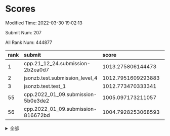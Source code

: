 # Scores

Modified Time: 2022-03-30 19:02:13

Submit Num: 207

All Rank Num: 444877

| rank |               submit               |       score        |       sigma        | pk_num |
| :--- | :--------------------------------- | :----------------- | :----------------- | :----- |
| 1    | cpp.21_12_24.submission-2b2ea0d7   | 1013.275806144473  | 0.8069412220650699 | 8596   |
| 2    | jsonzb.test.submission_level_4     | 1012.7951609293883 | 0.8381368398072677 | 8594   |
| 3    | jsonzb.test.test_1                 | 1012.773470333341  | 0.8135397913490896 | 8593   |
| 55   | cpp.2022_01_09.submission-5b0e3de2 | 1005.097173211057  | 0.7218433221377538 | 8598   |
| 56   | cpp.2022_01_09.submission-816672bd | 1004.7928253068593 | 0.7215597237849396 | 8597   |


<details>
<summary>全部</summary>

| rank |                 submit                 |       score        |       sigma        | pk_num |
| :--- | :------------------------------------- | :----------------- | :----------------- | :----- |
| 1    | cpp.21_12_24.submission-2b2ea0d7       | 1013.275806144473  | 0.8069412220650699 | 8596   |
| 2    | jsonzb.test.submission_level_4         | 1012.7951609293883 | 0.8381368398072677 | 8594   |
| 3    | jsonzb.test.test_1                     | 1012.773470333341  | 0.8135397913490896 | 8593   |
| 4    | gobigger.level_3.submission_level_3_33 | 1011.8463431040477 | 0.7765209306078245 | 8598   |
| 5    | gobigger.level_3.submission_level_3_5  | 1011.7030168901128 | 0.7670171745523781 | 8596   |
| 6    | gobigger.level_3.submission_level_3_4  | 1011.4966601796327 | 0.7677666775443198 | 8600   |
| 7    | gobigger.level_3.submission_level_3_39 | 1011.4360247971565 | 0.7578495681846531 | 8599   |
| 8    | gobigger.level_3.submission_level_3_3  | 1011.3782059383506 | 0.7565636902723004 | 8601   |
| 9    | gobigger.level_3.submission_level_3_17 | 1011.2110541569006 | 0.7578512455524863 | 8592   |
| 10   | gobigger.level_3.submission_level_3_29 | 1011.1774537706751 | 0.7525398969993469 | 8596   |
| 11   | gobigger.level_3.submission_level_3_18 | 1010.9874110695571 | 0.7706205777646583 | 8603   |
| 12   | gobigger.level_3.submission_level_3_11 | 1010.8885698406758 | 0.7814930883551596 | 8597   |
| 13   | gobigger.level_3.submission_level_3_15 | 1010.8767833868105 | 0.7568223020362114 | 8597   |
| 14   | gobigger.level_3.submission_level_3_32 | 1010.6426187449712 | 0.766141137145184  | 8601   |
| 15   | gobigger.level_3.submission_level_3_8  | 1010.5689730858464 | 0.7521177831175017 | 8598   |
| 16   | gobigger.level_3.submission_level_3_6  | 1010.5373747170684 | 0.7655355521316987 | 8594   |
| 17   | gobigger.level_3.submission_level_3_40 | 1010.5169115547864 | 0.8012360444009845 | 8593   |
| 18   | gobigger.level_3.submission_level_3_13 | 1010.4281941271523 | 0.7774642106974551 | 8595   |
| 19   | gobigger.level_3.submission_level_3_22 | 1010.4238305443928 | 0.7822588558264899 | 8594   |
| 20   | gobigger.level_3.submission_level_3_44 | 1010.3735507787027 | 0.7636552299993252 | 8594   |
| 21   | gobigger.level_3.submission_level_3_24 | 1010.2539447295898 | 0.7599399647292213 | 8594   |
| 22   | gobigger.level_3.submission_level_3_36 | 1010.1430725841394 | 0.7619476320958024 | 8602   |
| 23   | gobigger.level_3.submission_level_3_25 | 1010.1292543917309 | 0.7794712187173282 | 8596   |
| 24   | gobigger.level_3.submission_level_3_35 | 1010.0815585632632 | 0.7707171984683634 | 8595   |
| 25   | gobigger.level_3.submission_level_3_41 | 1010.0045652704267 | 0.7672225245449957 | 8602   |
| 26   | gobigger.level_3.submission_level_3_0  | 1009.9878891073893 | 0.7741920829365888 | 8596   |
| 27   | gobigger.level_3.submission_level_3_2  | 1009.9608270200664 | 0.7508663182305969 | 8593   |
| 28   | gobigger.level_3.submission_level_3_20 | 1009.933571739673  | 0.7528763375471993 | 8593   |
| 29   | gobigger.level_3.submission_level_3_26 | 1009.8625861188995 | 0.765571092007779  | 8601   |
| 30   | gobigger.level_3.submission_level_3_37 | 1009.8111941079659 | 0.7489892914892766 | 8600   |
| 31   | gobigger.level_3.submission_level_3_42 | 1009.7110416710733 | 0.7536563940944585 | 8594   |
| 32   | gobigger.level_3.submission_level_3_43 | 1009.6271348682907 | 0.7460977373310739 | 8598   |
| 33   | gobigger.level_3.submission_level_3_49 | 1009.579623688809  | 0.7305554158821396 | 8596   |
| 34   | gobigger.level_3.submission_level_3_19 | 1009.5680249930269 | 0.7380664039597846 | 8597   |
| 35   | gobigger.level_3.submission_level_3_31 | 1009.5593619790305 | 0.7622180975918732 | 8592   |
| 36   | gobigger.level_3.submission_level_3_38 | 1009.5320573784037 | 0.7550640151322391 | 8599   |
| 37   | gobigger.level_3.submission_level_3_34 | 1009.4393931689016 | 0.7581699988070518 | 8597   |
| 38   | gobigger.level_3.submission_level_3_7  | 1009.4019757500182 | 0.769370708906098  | 8594   |
| 39   | gobigger.level_3.submission_level_3_28 | 1009.3541468271039 | 0.7661678009251086 | 8594   |
| 40   | gobigger.level_3.submission_level_3_46 | 1009.3511428139944 | 0.7480622428253582 | 8595   |
| 41   | gobigger.level_3.submission_level_3_47 | 1009.3485323895828 | 0.7470315926159384 | 8595   |
| 42   | gobigger.level_3.submission_level_3_12 | 1009.2090052609576 | 0.7372259707038226 | 8595   |
| 43   | gobigger.level_3.submission_level_3_21 | 1009.2030008227388 | 0.7467590242998076 | 8590   |
| 44   | gobigger.level_3.submission_level_3_23 | 1009.0934785896642 | 0.7509846876487071 | 8600   |
| 45   | gobigger.level_3.submission_level_3_9  | 1009.086168452609  | 0.7667459432257328 | 8593   |
| 46   | gobigger.level_3.submission_level_3_14 | 1009.0362175735207 | 0.7466645884869538 | 8594   |
| 47   | gobigger.level_3.submission_level_3_1  | 1008.9240648368678 | 0.7292862533945703 | 8592   |
| 48   | gobigger.level_3.submission_level_3_48 | 1008.8862740045435 | 0.7338962140982193 | 8601   |
| 49   | gobigger.level_3.submission_level_3_27 | 1008.8462309304335 | 0.750424837009712  | 8597   |
| 50   | gobigger.level_3.submission_level_3_10 | 1008.8330321394013 | 0.7456332067426236 | 8594   |
| 51   | gobigger.level_3.submission_level_3_30 | 1008.8324748054089 | 0.7442208803821098 | 8595   |
| 52   | gobigger.level_3.submission_level_3_45 | 1008.4300059629245 | 0.7493307408693146 | 8596   |
| 53   | gobigger.level_3.submission_level_3_16 | 1008.273630565055  | 0.7362403145271952 | 8594   |
| 54   | gobigger.level_1.submission_level_1_8  | 1005.1053736214366 | 0.7291136285883348 | 8601   |
| 55   | cpp.2022_01_09.submission-5b0e3de2     | 1005.097173211057  | 0.7218433221377538 | 8598   |
| 56   | cpp.2022_01_09.submission-816672bd     | 1004.7928253068593 | 0.7215597237849396 | 8597   |
| 57   | gobigger.level_1.submission_level_1_31 | 1004.7025830625317 | 0.7172320511329658 | 8597   |
| 58   | gobigger.level_1.submission_level_1_32 | 1004.2879653946303 | 0.7123708421674212 | 8597   |
| 59   | gobigger.level_1.submission_level_1_5  | 1004.1889958640865 | 0.7214735443935557 | 8600   |
| 60   | gobigger.level_1.submission_level_1_11 | 1004.1542193595857 | 0.7113695904087759 | 8594   |
| 61   | gobigger.level_1.submission_level_1_34 | 1004.1251655009042 | 0.7128411967561155 | 8600   |
| 62   | gobigger.level_1.submission_level_1_28 | 1004.0099826849339 | 0.7194524515804404 | 8598   |
| 63   | gobigger.level_1.submission_level_1_27 | 1003.9964129984803 | 0.7231661854666355 | 8598   |
| 64   | gobigger.level_1.submission_level_1_20 | 1003.9470076032604 | 0.7183560930478485 | 8590   |
| 65   | gobigger.level_1.submission_level_1_41 | 1003.9192422250351 | 0.729315976250514  | 8595   |
| 66   | gobigger.level_1.submission_level_1_14 | 1003.8653061241741 | 0.7130850552610378 | 8599   |
| 67   | gobigger.level_1.submission_level_1_39 | 1003.8536014107144 | 0.722140678540167  | 8597   |
| 68   | gobigger.level_1.submission_level_1_23 | 1003.8166445798604 | 0.7122130288637972 | 8595   |
| 69   | gobigger.level_1.submission_level_1_43 | 1003.7816547265415 | 0.7219816946305413 | 8597   |
| 70   | gobigger.level_1.submission_level_1_12 | 1003.773823327352  | 0.7227408732260778 | 8601   |
| 71   | gobigger.level_1.submission_level_1_48 | 1003.7722891474681 | 0.7108299165566104 | 8597   |
| 72   | gobigger.level_1.submission_level_1_18 | 1003.7212302849745 | 0.7177755997384537 | 8598   |
| 73   | gobigger.level_1.submission_level_1_42 | 1003.6834539985433 | 0.7160667022645641 | 8601   |
| 74   | gobigger.level_1.submission_level_1_15 | 1003.6766931521321 | 0.7151971258053785 | 8592   |
| 75   | gobigger.level_1.submission_level_1_1  | 1003.656886821224  | 0.7223160572858288 | 8595   |
| 76   | gobigger.level_1.submission_level_1_17 | 1003.6486817939818 | 0.7053805483714286 | 8598   |
| 77   | gobigger.level_1.submission_level_1_9  | 1003.6025259958496 | 0.7269118379393191 | 8594   |
| 78   | gobigger.level_1.submission_level_1_30 | 1003.5966521049554 | 0.7158775822016947 | 8600   |
| 79   | gobigger.level_1.submission_level_1_16 | 1003.5281977067199 | 0.7154219275220273 | 8596   |
| 80   | gobigger.level_1.submission_level_1_49 | 1003.4812610238844 | 0.7178986022563069 | 8598   |
| 81   | gobigger.level_1.submission_level_1_45 | 1003.3167084564726 | 0.7188857930159951 | 8598   |
| 82   | gobigger.level_1.submission_level_1_46 | 1003.3053529598074 | 0.7240902736065649 | 8592   |
| 83   | gobigger.level_1.submission_level_1_0  | 1003.224600883329  | 0.7221402831750495 | 8593   |
| 84   | gobigger.level_1.submission_level_1_29 | 1003.2129464888642 | 0.7066876627600366 | 8595   |
| 85   | gobigger.level_1.submission_level_1_47 | 1003.1882754050121 | 0.7221750397444908 | 8599   |
| 86   | gobigger.level_1.submission_level_1_36 | 1002.9450802701524 | 0.7156695507524954 | 8601   |
| 87   | gobigger.level_1.submission_level_1_37 | 1002.9080789989754 | 0.7113728537007021 | 8600   |
| 88   | gobigger.level_1.submission_level_1_26 | 1002.9058199565651 | 0.7064606138343252 | 8594   |
| 89   | gobigger.level_1.submission_level_1_10 | 1002.9052163263325 | 0.7165871795699732 | 8598   |
| 90   | gobigger.level_1.submission_level_1_33 | 1002.9042001163604 | 0.7106739074421418 | 8596   |
| 91   | gobigger.level_1.submission_level_1_24 | 1002.8663968489474 | 0.6979715131694164 | 8593   |
| 92   | gobigger.level_1.submission_level_1_21 | 1002.7574323446586 | 0.7163266929536565 | 8600   |
| 93   | gobigger.level_1.submission_level_1_19 | 1002.7187785535341 | 0.7117454167283861 | 8594   |
| 94   | gobigger.level_1.submission_level_1_44 | 1002.628645610526  | 0.72562283532585   | 8593   |
| 95   | gobigger.level_1.submission_level_1_4  | 1002.603265601235  | 0.7125586581410929 | 8599   |
| 96   | gobigger.level_1.submission_level_1_25 | 1002.576334965884  | 0.7187541375609787 | 8592   |
| 97   | gobigger.level_1.submission_level_1_7  | 1002.5230420197903 | 0.7095855197231089 | 8600   |
| 98   | gobigger.level_1.submission_level_1_38 | 1002.5196550329576 | 0.7226642530394675 | 8592   |
| 99   | gobigger.level_1.submission_level_1_13 | 1002.4973969944587 | 0.7192567082191983 | 8592   |
| 100  | gobigger.level_1.submission_level_1_40 | 1002.4354218704168 | 0.723456671566358  | 8594   |
| 101  | gobigger.level_1.submission_level_1_2  | 1002.4027107160456 | 0.7180748952094008 | 8599   |
| 102  | gobigger.level_1.submission_level_1_22 | 1002.3334017745166 | 0.7194070779841124 | 8597   |
| 103  | gobigger.level_1.submission_level_1_35 | 1002.2322551089791 | 0.7030211913410873 | 8597   |
| 104  | gobigger.level_1.submission_level_1_6  | 1001.9385486225437 | 0.7119725341578478 | 8596   |
| 105  | gobigger.level_1.submission_level_1_3  | 1001.9327070949336 | 0.6968362683670665 | 8594   |
| 106  | gobigger.random.submission_random_31   | 996.9816205224107  | 0.7109079174732311 | 8599   |
| 107  | gobigger.random.submission_random_10   | 996.7003495591141  | 0.7004764674422798 | 8597   |
| 108  | gobigger.random.submission_random_49   | 996.5917282693673  | 0.6995080004205705 | 8596   |
| 109  | gobigger.random.submission_random_44   | 996.554280750903   | 0.7093696049791323 | 8593   |
| 110  | gobigger.random.submission_random_32   | 996.4688058709894  | 0.701179689741341  | 8598   |
| 111  | gobigger.random.submission_random_0    | 996.4137293550755  | 0.6994192099424638 | 8592   |
| 112  | gobigger.random.submission_random_26   | 996.4102149962877  | 0.6990147004150044 | 8600   |
| 113  | gobigger.random.submission_random_15   | 996.3898406952233  | 0.7076812783788866 | 8595   |
| 114  | gobigger.random.submission_random_19   | 996.380538903095   | 0.7052487421908393 | 8600   |
| 115  | gobigger.random.submission_random_41   | 996.373985066095   | 0.7077752116811239 | 8597   |
| 116  | gobigger.random.submission_random_29   | 996.3656254024272  | 0.7083387925009589 | 8597   |
| 117  | gobigger.random.submission_random_12   | 996.2947320137138  | 0.7039482521368583 | 8594   |
| 118  | gobigger.random.submission_random_7    | 996.2433208047189  | 0.7004937637232467 | 8602   |
| 119  | gobigger.random.submission_random_8    | 996.2423758403728  | 0.6977504091856419 | 8593   |
| 120  | gobigger.random.submission_random_47   | 996.2206376866422  | 0.7108863306547082 | 8596   |
| 121  | gobigger.random.submission_random_23   | 996.1974377913641  | 0.7097374893814916 | 8600   |
| 122  | gobigger.random.submission_random_46   | 996.1455157020536  | 0.7111941215193337 | 8597   |
| 123  | gobigger.random.submission_random_1    | 996.1105292528551  | 0.7129987794538173 | 8603   |
| 124  | gobigger.random.submission_random_4    | 996.0663096652715  | 0.7163193475940479 | 8594   |
| 125  | gobigger.random.submission_random_2    | 996.0287331128123  | 0.7100749534223308 | 8601   |
| 126  | gobigger.random.submission_random_3    | 995.9744835926979  | 0.7062400085444497 | 8599   |
| 127  | gobigger.random.submission_random_37   | 995.9688035504485  | 0.7004184435361597 | 8594   |
| 128  | gobigger.random.submission_random_16   | 995.9628423116202  | 0.7176428607566585 | 8596   |
| 129  | gobigger.random.submission_random_5    | 995.9288542014987  | 0.7176117748564339 | 8600   |
| 130  | gobigger.random.submission_random_22   | 995.9216555075691  | 0.703314507293901  | 8601   |
| 131  | gobigger.random.submission_random_48   | 995.8641747187903  | 0.7098765025808337 | 8598   |
| 132  | gobigger.random.submission_random_18   | 995.8117724655995  | 0.7186970232672804 | 8593   |
| 133  | gobigger.random.submission_random_39   | 995.7775570833574  | 0.7013525905013418 | 8598   |
| 134  | gobigger.random.submission_random_36   | 995.7760363950568  | 0.7096157988733278 | 8593   |
| 135  | gobigger.random.submission_random_9    | 995.7662845606834  | 0.7120440491421491 | 8596   |
| 136  | gobigger.random.submission_random_35   | 995.720586944217   | 0.7087040002105577 | 8595   |
| 137  | gobigger.random.submission_random_30   | 995.6861152813292  | 0.7152333451169457 | 8596   |
| 138  | gobigger.random.submission_random_20   | 995.6429290998177  | 0.720210529633064  | 8595   |
| 139  | gobigger.random.submission_random_45   | 995.6061959947873  | 0.6999915445726443 | 8596   |
| 140  | gobigger.random.submission_random_17   | 995.5521926603872  | 0.7128058097257063 | 8602   |
| 141  | gobigger.random.submission_random_42   | 995.5465798854619  | 0.7163468062073013 | 8595   |
| 142  | gobigger.random.submission_random_27   | 995.5339849388895  | 0.7026266492722768 | 8595   |
| 143  | gobigger.random.submission_random_24   | 995.479771934062   | 0.6984284134000475 | 8595   |
| 144  | gobigger.random.submission_random_11   | 995.4726218431383  | 0.7141731852561967 | 8596   |
| 145  | gobigger.random.submission_random_38   | 995.4565238684633  | 0.7257309160458802 | 8595   |
| 146  | gobigger.random.submission_random_6    | 995.4346964959315  | 0.7013815983784966 | 8596   |
| 147  | gobigger.random.submission_random_34   | 995.4134300380096  | 0.7119822626636091 | 8601   |
| 148  | gobigger.random.submission_random_25   | 995.3621307316876  | 0.7232231412823938 | 8596   |
| 149  | gobigger.random.submission_random_14   | 995.340885104625   | 0.7202388560798362 | 8598   |
| 150  | gobigger.random.submission_random_21   | 995.3267835843719  | 0.7175547855356718 | 8598   |
| 151  | gobigger.random.submission_random_33   | 995.3003273146351  | 0.7103255719203652 | 8600   |
| 152  | gobigger.random.submission_random_43   | 995.1082104874259  | 0.7237937593012357 | 8592   |
| 153  | gobigger.random.submission_random_13   | 995.0136354521931  | 0.7100259442911185 | 8602   |
| 154  | gobigger.random.submission_random_28   | 994.9627133214844  | 0.710301025849962  | 8593   |
| 155  | gobigger.random.submission_random_40   | 994.8067908540883  | 0.7184070422918447 | 8593   |
| 156  | gobigger.level_2.submission_level_2_13 | 993.8717398958614  | 0.7517902939580995 | 8598   |
| 157  | gobigger.level_2.submission_level_2_47 | 993.5184694077983  | 0.7347610334492181 | 8601   |
| 158  | gobigger.level_2.submission_level_2_42 | 993.3049650366976  | 0.7425124200800235 | 8597   |
| 159  | gobigger.level_2.submission_level_2_38 | 993.2707499626136  | 0.7609514130513023 | 8600   |
| 160  | gobigger.level_2.submission_level_2_6  | 993.2567585477091  | 0.7382048090636029 | 8596   |
| 161  | gobigger.level_2.submission_level_2_46 | 993.1357274100325  | 0.7406678326635079 | 8593   |
| 162  | gobigger.level_2.submission_level_2_30 | 993.1296987784867  | 0.7306095301382416 | 8597   |
| 163  | gobigger.level_2.submission_level_2_31 | 993.070321031949   | 0.7526084716751138 | 8597   |
| 164  | gobigger.level_2.submission_level_2_18 | 993.0472233327375  | 0.7497544440269792 | 8597   |
| 165  | gobigger.level_2.submission_level_2_28 | 992.9690959919842  | 0.7325954139031827 | 8595   |
| 166  | gobigger.level_2.submission_level_2_29 | 992.9126587010023  | 0.7553286512615514 | 8597   |
| 167  | gobigger.level_2.submission_level_2_35 | 992.9044839329451  | 0.7262319729382853 | 8602   |
| 168  | gobigger.level_2.submission_level_2_33 | 992.9043964476784  | 0.7268884834955465 | 8598   |
| 169  | gobigger.level_2.submission_level_2_5  | 992.8554967226454  | 0.7287346313894486 | 8599   |
| 170  | gobigger.level_2.submission_level_2_24 | 992.8374494497871  | 0.7445619642311293 | 8599   |
| 171  | gobigger.level_2.submission_level_2_4  | 992.807324296951   | 0.7412084507362182 | 8596   |
| 172  | gobigger.level_2.submission_level_2_23 | 992.7822991633616  | 0.7317712714992858 | 8596   |
| 173  | gobigger.level_2.submission_level_2_20 | 992.776818865912   | 0.7364773975473388 | 8596   |
| 174  | gobigger.level_2.submission_level_2_17 | 992.6775625502073  | 0.7356824039071772 | 8592   |
| 175  | gobigger.level_2.submission_level_2_0  | 992.5706305233268  | 0.7452730727944893 | 8590   |
| 176  | gobigger.level_2.submission_level_2_19 | 992.5663518656014  | 0.747546744895837  | 8599   |
| 177  | gobigger.level_2.submission_level_2_44 | 992.5571329896396  | 0.7359503847725116 | 8599   |
| 178  | gobigger.level_2.submission_level_2_25 | 992.4960944104347  | 0.7514151803380033 | 8597   |
| 179  | gobigger.level_2.submission_level_2_8  | 992.4461900566181  | 0.7438765560920649 | 8597   |
| 180  | gobigger.level_2.submission_level_2_45 | 992.4265716649118  | 0.7368703307444534 | 8589   |
| 181  | gobigger.level_2.submission_level_2_1  | 992.3992625493858  | 0.7528829053443218 | 8604   |
| 182  | gobigger.level_2.submission_level_2_41 | 992.2832436701757  | 0.7391953649854752 | 8595   |
| 183  | gobigger.level_2.submission_level_2_21 | 992.1682128076884  | 0.7370501558061097 | 8594   |
| 184  | gobigger.level_2.submission_level_2_34 | 992.06218322923    | 0.7363971330649524 | 8593   |
| 185  | gobigger.level_2.submission_level_2_2  | 991.9446124886982  | 0.7465508286382189 | 8596   |
| 186  | gobigger.level_2.submission_level_2_49 | 991.9313057919187  | 0.7455274304090274 | 8589   |
| 187  | gobigger.level_2.submission_level_2_43 | 991.9034644558358  | 0.7560747245808241 | 8596   |
| 188  | gobigger.level_2.submission_level_2_3  | 991.8810553873751  | 0.7586979691763185 | 8594   |
| 189  | gobigger.level_2.submission_level_2_11 | 991.8789869175233  | 0.755224278557954  | 8595   |
| 190  | gobigger.level_2.submission_level_2_22 | 991.8706012722602  | 0.760399124710956  | 8601   |
| 191  | gobigger.level_2.submission_level_2_14 | 991.8033230994344  | 0.7432036167609993 | 8603   |
| 192  | gobigger.level_2.submission_level_2_48 | 991.7639031575138  | 0.7384699381562599 | 8602   |
| 193  | gobigger.level_2.submission_level_2_40 | 991.762016732691   | 0.7538751130881902 | 8599   |
| 194  | gobigger.level_2.submission_level_2_9  | 991.7280330099021  | 0.7324712815313192 | 8598   |
| 195  | gobigger.level_2.submission_level_2_36 | 991.7268113657015  | 0.7450120197486232 | 8600   |
| 196  | gobigger.level_2.submission_level_2_32 | 991.7041255051797  | 0.7384509113439226 | 8604   |
| 197  | gobigger.level_2.submission_level_2_39 | 991.6476115071988  | 0.7550816030146137 | 8600   |
| 198  | gobigger.level_2.submission_level_2_7  | 991.3877776542585  | 0.7483616287962782 | 8594   |
| 199  | gobigger.level_2.submission_level_2_12 | 991.3844108456128  | 0.7443753615320511 | 8595   |
| 200  | gobigger.level_2.submission_level_2_15 | 991.2205812257074  | 0.7546737444356288 | 8600   |
| 201  | gobigger.level_2.submission_level_2_16 | 991.2026063270936  | 0.7367255487423011 | 8600   |
| 202  | gobigger.level_2.submission_level_2_26 | 991.139527536699   | 0.7706799650352867 | 8598   |
| 203  | gobigger.level_2.submission_level_2_10 | 991.1131548729951  | 0.7495467283858344 | 8597   |
| 204  | gobigger.level_2.submission_level_2_27 | 990.875507029357   | 0.757875864908842  | 8601   |
| 205  | gobigger.level_2.submission_level_2_37 | 990.6490810093808  | 0.7595721897341333 | 8595   |
| 206  | gobigger.none.submission_none_1        | 977.1694888725447  | 1.4635384956329518 | 8598   |
| 207  | gobigger.none.submission_none_0        | 976.5389803660386  | 1.4142527767516748 | 8596   |

</details>